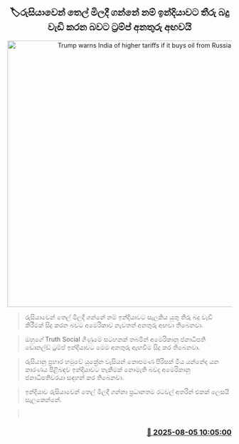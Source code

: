 <p align='center'><b><h2 align='center' title='Trump warns India of higher tariffs if it buys oil from Russia'>🏷රුසියාවෙන් තෙල් මිලදී ගන්නේ නම් ඉන්දියාවට තීරු බදු වැඩි කරන බවට ට්‍රම්ප් අනතුරු අඟවයි</h2></b></p>
<p align='center'><img src='https://helakuru.sgp1.cdn.digitaloceanspaces.com/esana/images/lib/donald-trump-2025.jpg' width='600' alt='Trump warns India of higher tariffs if it buys oil from Russia'></p>

> රුසියාවෙන් තෙල් මිලදී ගන්නේ නම් ඉන්දියාවට සැලකිය යුතු තීරු බදු වැඩි කිරීමක් සිදු කරන බවට අමෙරිකාව නැවතත් අනතුරු අඟවා තිබෙනවා.

> ඔහුගේ Truth Social ගිණුමේ සටහනක් තබමින් අමෙරිකානු ජනාධිපති ඩොනල්ඩ් ට්‍රම්ප් ඉන්දියාවට මෙම අනතුරු ඇඟවීම සිදු කර තිබෙනවා.

> රුසියානු ප්‍රහාර හමුවේ යුක්‍රේන වැසියන් කොපමණ පිරිසක් මිය යන්නේද යන කාරණය පිළිබඳව ඉන්දියාවට තැකීමක් නොමැති බවද අමෙරිකානු ජනාධිපතිවරයා සඳහන් කර තිබෙනවා.

> ඉන්දියාව රුසියාවෙන් තෙල් මිලදී ගන්නා ප්‍රධානතම රටවල් අතරින් එකක් ලෙසයි සැලකෙන්නේ.

>  



<h3 align='right'><a href='https://www.helakuru.lk/esana/p/112439/'>📅 2025-08-05 10:05:00</a></h3>
